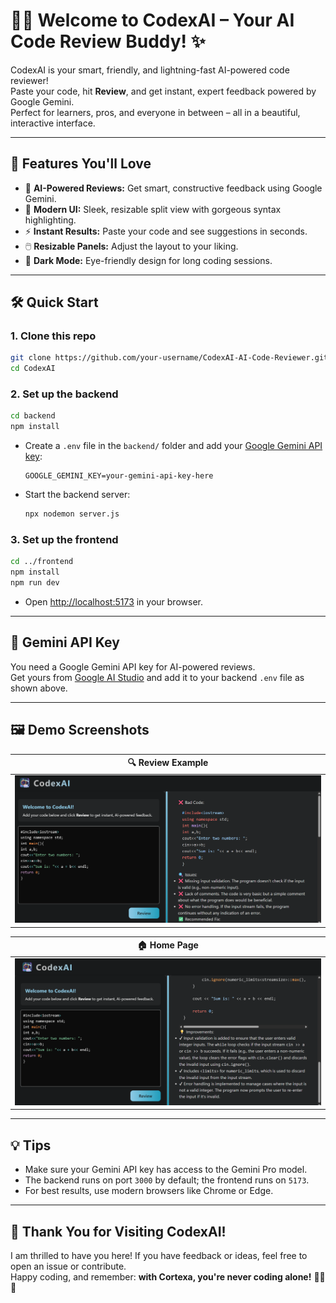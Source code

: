 # 🤖✨ Welcome to **CodexAI** – Your AI Code Review Buddy! ✨

CodexAI is your smart, friendly, and lightning-fast AI-powered code reviewer!  
Paste your code, hit **Review**, and get instant, expert feedback powered by Google Gemini.  
Perfect for learners, pros, and everyone in between – all in a beautiful, interactive interface.

---

## 🚀 Features You'll Love

- 🤖 **AI-Powered Reviews:** Get smart, constructive feedback using Google Gemini.
- 🎨 **Modern UI:** Sleek, resizable split view with gorgeous syntax highlighting.
- ⚡ **Instant Results:** Paste your code and see suggestions in seconds.
- 🖱️ **Resizable Panels:** Adjust the layout to your liking.
- 🌙 **Dark Mode:** Eye-friendly design for long coding sessions.

---

## 🛠️ Quick Start

### 1. Clone this repo

```sh
git clone https://github.com/your-username/CodexAI-AI-Code-Reviewer.git
cd CodexAI
```

### 2. Set up the backend

```sh
cd backend
npm install
```

- Create a `.env` file in the `backend/` folder and add your [Google Gemini API key](https://aistudio.google.com/app/apikey):

  ```
  GOOGLE_GEMINI_KEY=your-gemini-api-key-here
  ```

- Start the backend server:
  ```sh
  npx nodemon server.js
  ```

### 3. Set up the frontend

```sh
cd ../frontend
npm install
npm run dev
```

- Open [http://localhost:5173](http://localhost:5173) in your browser.

---

## 🔑 Gemini API Key

You need a Google Gemini API key for AI-powered reviews.  
Get yours from [Google AI Studio](https://aistudio.google.com/app/apikey) and add it to your backend `.env` file as shown above.

---

## 🖼️ Demo Screenshots

| 🔍 Review Example |
|-------------------|
| ![Review](assets/codexai-ss2.png) |

| 🏠 Home Page |
|-------------|
| ![Home](assets/codexai_ss1.png) |

---

## 💡 Tips

- Make sure your Gemini API key has access to the Gemini Pro model.
- The backend runs on port `3000` by default; the frontend runs on `5173`.
- For best results, use modern browsers like Chrome or Edge.

---

## 🤗 Thank You for Visiting CodexAI!

I am thrilled to have you here! If you have feedback or ideas, feel free to open an issue or contribute.  
Happy coding, and remember: **with Cortexa, you're never coding alone!** 🚀🤝✨
